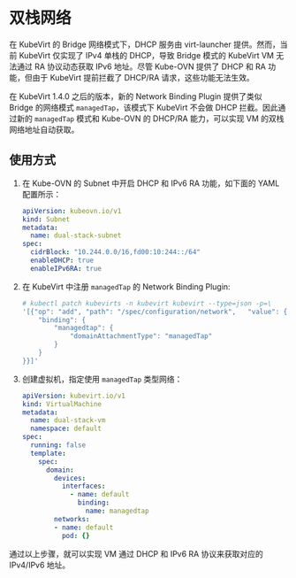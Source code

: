 # 双栈网络

在 KubeVirt 的 Bridge 网络模式下，DHCP 服务由 virt-launcher 提供。然而，当前 KubeVirt 仅实现了 IPv4 单栈的 DHCP，导致 Bridge 模式的 KubeVirt VM 无法通过 RA 协议动态获取 IPv6 地址。尽管 Kube-OVN 提供了 DHCP 和 RA 功能，但由于 KubeVirt 提前拦截了 DHCP/RA 请求，这些功能无法生效。

在 KubeVirt 1.4.0 之后的版本，新的 Network Binding Plugin 提供了类似 Bridge 的网络模式 `managedTap`，该模式下 KubeVirt 不会做 DHCP 拦截。因此通过新的 `managedTap` 模式和 Kube-OVN 的 DHCP/RA 能力，可以实现 VM 的双栈网络地址自动获取。

## 使用方式

1. 在 Kube-OVN 的 Subnet 中开启 DHCP 和 IPv6 RA 功能，如下面的 YAML 配置所示：

    ```yaml
    apiVersion: kubeovn.io/v1
    kind: Subnet
    metadata:
      name: dual-stack-subnet
    spec:
      cidrBlock: "10.244.0.0/16,fd00:10:244::/64"
      enableDHCP: true
      enableIPv6RA: true
    ```

2. 在 KubeVirt 中注册 `managedTap` 的 Network Binding Plugin:

    ```bash
    # kubectl patch kubevirts -n kubevirt kubevirt --type=json -p=\
    '[{"op": "add", "path": "/spec/configuration/network",   "value": {
        "binding": {
            "managedtap": {
                "domainAttachmentType": "managedTap"
            }
        }
    }}]'
    ```

3. 创建虚拟机，指定使用 `managedTap` 类型网络：

    ```yaml
    apiVersion: kubevirt.io/v1
    kind: VirtualMachine
    metadata:
      name: dual-stack-vm
      namespace: default
    spec:
      running: false
      template:
        spec:
          domain:
            devices:
              interfaces:
                - name: default
                  binding:
                    name: managedtap
            networks:
            - name: default
              pod: {}
    ```

通过以上步骤，就可以实现 VM 通过 DHCP 和 IPv6 RA 协议来获取对应的 IPv4/IPv6 地址。
